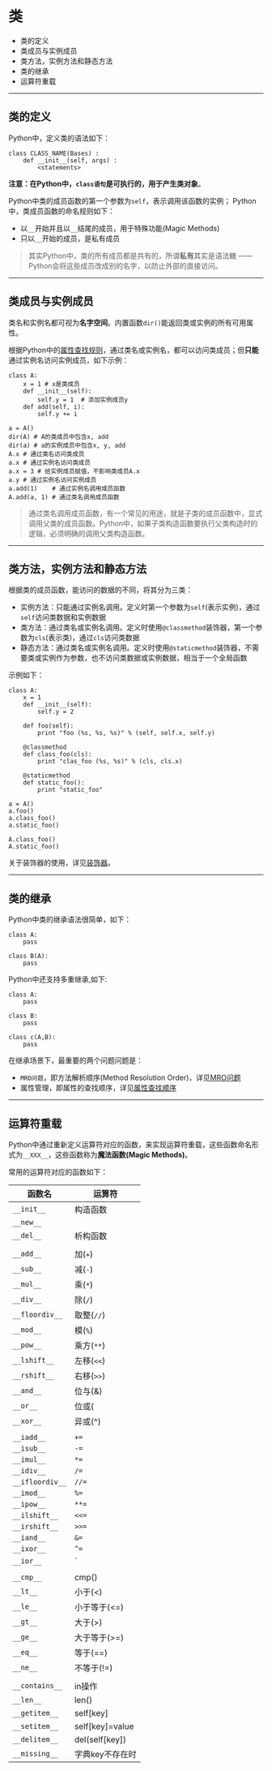 # 类

+ 类的定义
+ 类成员与实例成员
+ 类方法，实例方法和静态方法
+ 类的继承
+ 运算符重载

--------------------------------------------------------------------------------
## 类的定义

Python中，定义类的语法如下：
```
class CLASS_NAME(Bases) :
	def __init__(self, args) :
		<statements>
```
**注意：**在Python中，`class语句`是可执行的，用于产生**类对象**。

Python中类的成员函数的第一个参数为`self`，表示调用该函数的实例； Python中，类成员函数的命名规则如下：
+ 以`__`开始并且以`__`结尾的成员，用于特殊功能(Magic Methods)
+ 只以`__`开始的成员，是私有成员

> 其实Python中，类的所有成员都是共有的，所谓**私有**其实是语法糖 —— Python会将这些成员改成别的名字，以防止外部的直接访问。

--------------------------------------------------------------------------------
## 类成员与实例成员

类名和实例名都可视为**名字空间**。内置函数`dir()`能返回类或实例的所有可用属性。

根据Python中的[属性查找规则](descriptor.md#属性查找规则)，通过类名或实例名，都可以访问类成员；但**只能**通过实例名访问实例成员，如下示例：
```
class A:
	x = 1 # x是类成员
	def __init__(self):
		self.y = 1	# 添加实例成员y
	def add(self, i):
		self.y += i

a = A()
dir(A) # A的类成员中包含x, add
dir(a) # a的实例成员中包含x, y, add
A.x # 通过类名访问类成员
a.x # 通过实例名访问类成员
a.x = 3 # 给实例成员赋值，不影响类成员A.x
a.y # 通过实例名访问实例成员
a.add(1)	# 通过实例名调用成员函数
A.add(a, 1) # 通过类名调用成员函数
```

> 通过类名调用成员函数，有一个常见的用途，就是子类的成员函数中，显式调用父类的成员函数。Python中，如果子类构造函数要执行父类构造时的逻辑，必须明确的调用父类构造函数。

--------------------------------------------------------------------------------
## 类方法，实例方法和静态方法

根据类的成员函数，能访问的数据的不同，将其分为三类：
+ 实例方法：只能通过实例名调用。定义时第一个参数为`self`(表示实例)，通过`self`访问类数据和实例数据
+ 类方法：通过类名或实例名调用。定义时使用`@classmethod`装饰器，第一个参数为`cls`(表示类)，通过`cls`访问类数据
+ 静态方法：通过类名或实例名调用。定义时使用`@staticmethod`装饰器，不需要类或实例作为参数，也不访问类数据或实例数据，相当于一个全局函数

示例如下：
```
class A:
	x = 1
	def __init__(self):
		self.y = 2

	def foo(self):
		print "foo (%s, %s, %s)" % (self, self.x, self.y)

	@classmethod
	def class_foo(cls):
		print "clas_foo (%s, %s)" % (cls, cls.x)

	@staticmethod
	def static_foo():
		print "static_foo"

a = A()
a.foo()
a.class_foo()
a.static_foo()

A.class_foo()
A.static_foo()

```

关于装饰器的使用，详见[装饰器](decorator.md)。

--------------------------------------------------------------------------------
## 类的继承

Python中类的继承语法很简单，如下：
```
class A:
	pass

class B(A):
	pass
```

Python中还支持多重继承,如下:
```
class A:
	pass

class B:
	pass

class c(A,B):
	pass
```

在继承场景下，最重要的两个问题问题是：

+ `MRO问题`，即方法解析顺序(Method Resolution Order)，详见[MRO问题](mro.md)
+ 属性管理，即属性的查找顺序，详见[属性查找顺序](descriptor.md#属性查找顺序)

--------------------------------------------------------------------------------
## 运算符重载

Python中通过重新定义运算符对应的函数，来实现运算符重载，这些函数命名形式为``__XXX__``，这些函数称为**魔法函数(Magic Methods)**。

常用的运算符对应的函数如下：

|函数名			|运算符		|
|---------------|-----------|
|`__init__`		|构造函数	|
|`__new__`		|	|
|`__del__`		|析构函数	|
|               |   |
|`__add__`		|加(`+`)	|
|`__sub__`		|减(`-`)	|
|`__mul__`		|乘(`*`)	|
|`__div__`	    |除(`/`)	|
|`__floordiv__`	|取整(`//`)	|
|`__mod__`	    |模(`%`)	|
|`__pow__`	    |乘方(`**`)	|
|`__lshift__`	|左移(`<<`)		|
|`__rshift__`	|右移(`>>`)		|
|`__and__`	|位与(&)		|
|`__or__`	|位或(|)		|
|`__xor__`	|异或(^)		|
|           |   |
|`__iadd__` |`+=`   |
|`__isub__` |`-=`   |
|`__imul__` |`*=`   |
|`__idiv__` |`/=`   |
|`__ifloordiv__` |`//=`   |
|`__imod__` |`%=`   |
|`__ipow__` |`**=`   |
|`__ilshift__` |`<<=`   |
|`__irshift__` |`>>=`   |
|`__iand__` |`&=`   |
|`__ixor__` |`^=`   |
|`__ior__` |`|=`   |
|           |   |
|`__cmp__`	|cmp()			|
|`__lt__`	|小于(<)	|
|`__le__`	|小于等于(<=)	|
|`__gt__`	|大于(>)	|
|`__ge__`	|大于等于(>=)	|
|`__eq__`	|等于(==)	|
|`__ne__`	|不等于(!=)	|
|           |   |
|`__contains__`	|in操作	|
|`__len__`	|len()		|
|`__getitem__`	|self[key]	|
|`__setitem__`	|self[key]=value|
|`__delitem__`	|del(self[key])|
|`__missing__`	|字典key不存在时|
